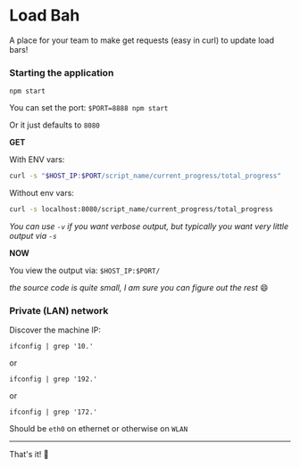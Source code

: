 # Load Bah

A place for your team to make get requests (easy in curl) to update load bars!

### Starting the application

`npm start`

You can set the port: `$PORT=8888 npm start`

Or it just defaults to `8080`

**GET**

With ENV vars:

```bash
curl -s "$HOST_IP:$PORT/script_name/current_progress/total_progress"
```

Without env vars:

```bash
curl -s localhost:8080/script_name/current_progress/total_progress
```

_You can use `-v` if you want verbose output, but typically you want very little output via `-s`_

**NOW**

You view the output via: `$HOST_IP:$PORT/`

_the source code is quite small, I am sure you can figure out the rest_ :smile:

### Private (LAN) network

Discover the machine IP:

`ifconfig | grep '10.'`

or

`ifconfig | grep '192.'`

or

`ifconfig | grep '172.'`

Should be `eth0` on ethernet or otherwise on `WLAN`

***

That's it! :tada:

